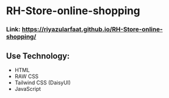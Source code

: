 # RH-Store-online-shopping
### Link: https://riyazularfaat.github.io/RH-Store-online-shopping/
## Use Technology:
- HTML
- RAW CSS
- Tailwind CSS (DaisyUI)
- JavaScript

